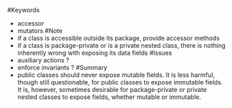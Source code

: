 #Keywords
- accessor
- mutators
#Note
- if a class is accessible outside its package, provide accessor methods
- if a class is package-private or is a private nested class, there is nothing inherently wrong with exposing its data fields
#Issues 
- auxiliary actions ?
- enforce invariants ?
#Summary
- public classes should never expose mutable fields. It is less harmful, though still questionable, for public classes to expose immutable fields. It is, however, sometimes desirable for package-private or private nested classes to expose fields, whether mutable or immutable.

